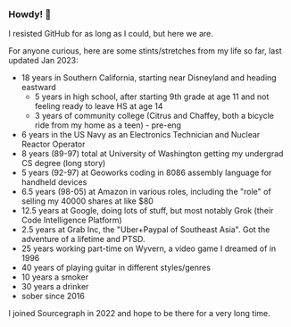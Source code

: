 ### Howdy! 👋

I resisted GitHub for as long as I could, but here we are.

For anyone curious, here are some stints/stretches from my life so far, last updated Jan 2023:

- 18 years in Southern California, starting near Disneyland and heading eastward
  - 5 years in high school, after starting 9th grade at age 11 and not feeling ready to leave HS at age 14
  - 3 years of community college (Citrus and Chaffey, both a bicycle ride from my home as a teen) - pre-eng
- 6 years in the US Navy as an Electronics Technician and Nuclear Reactor Operator
- 8 years (89-97) total at University of Washington getting my undergrad CS degree (long story)
- 5 years (92-97) at Geoworks coding in 8086 assembly language for handheld devices
- 6.5 years (98-05) at Amazon in various roles, including the "role" of selling my 40000 shares at like $80
- 12.5 years at Google, doing lots of stuff, but most notably Grok (their Code Intelligence Platform)
- 2.5 years at Grab Inc, the "Uber+Paypal of Southeast Asia". Got the adventure of a lifetime and PTSD.
- 25 years working part-time on Wyvern, a video game I dreamed of in 1996
- 40 years of playing guitar in different styles/genres
- 10 years a smoker
- 30 years a drinker
- sober since 2016

I joined Sourcegraph in 2022 and hope to be there for a very long time.
